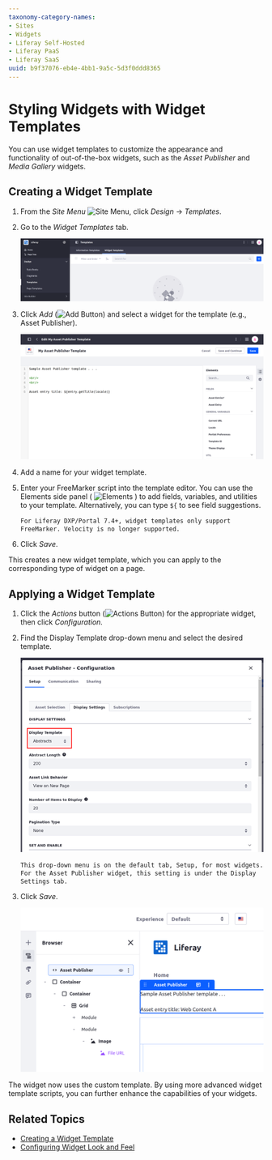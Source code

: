 ```yaml
---
taxonomy-category-names:
- Sites
- Widgets
- Liferay Self-Hosted
- Liferay PaaS
- Liferay SaaS
uuid: b9f37076-eb4e-4bb1-9a5c-5d3f0ddd8365
---
```

# Styling Widgets with Widget Templates

You can use widget templates to customize the appearance and functionality of out-of-the-box widgets, such as the *Asset Publisher* and *Media Gallery* widgets.

## Creating a Widget Template

1. From the *Site Menu* ![Site Menu](../../../images/icon-product-menu.png), click *Design* &rarr; *Templates*.

1. Go to the *Widget Templates* tab.

   ![Access the Widget Templates page from the Templates application.](./styling-widgets-with-widget-templates/images/01.png)

1. Click *Add* (![Add Button](../../../images/icon-add.png)) and select a widget for the template (e.g., Asset Publisher).

   ![The Widget Template creation page provides controls to easily add fields or variables to use.](./styling-widgets-with-widget-templates/images/02.png)

1. Add a name for your widget template.

1. Enter your FreeMarker script into the template editor. You can use the Elements side panel ( ![Elements](../../../images/icon-list-ul.png) ) to add fields, variables, and utilities to your template. Alternatively, you can type `${` to see field suggestions.

   ```{note}
   For Liferay DXP/Portal 7.4+, widget templates only support FreeMarker. Velocity is no longer supported.
   ```

1. Click *Save*.

This creates a new widget template, which you can apply to the corresponding type of widget on a page.

## Applying a Widget Template

1. Click the *Actions* button (![Actions Button](../../../images/icon-actions.png)) for the appropriate widget, then click *Configuration.*

1. Find the Display Template drop-down menu and select the desired template.

   ![Select your widget template from the Display Template drop-down menu in the corresponding widget's configuration.](./styling-widgets-with-widget-templates/images/03.png)

   ```{note}
   This drop-down menu is on the default tab, Setup, for most widgets. For the Asset Publisher widget, this setting is under the Display Settings tab.
   ```

1. Click *Save*.

   ![After you save your widget's configuration to use your widget template, it uses your template for its display.](./styling-widgets-with-widget-templates/images/04.png)

The widget now uses the custom template. By using more advanced widget template scripts, you can further enhance the capabilities of your widgets.

## Related Topics

* [Creating a Widget Template](../../creating-pages/page-fragments-and-widgets/using-widgets/styling-widgets/creating-a-widget-template.md)
* [Configuring Widget Look and Feel](../../creating-pages/page-fragments-and-widgets/using-widgets/styling-widgets/configuring-widget-look-and-feel.md)
